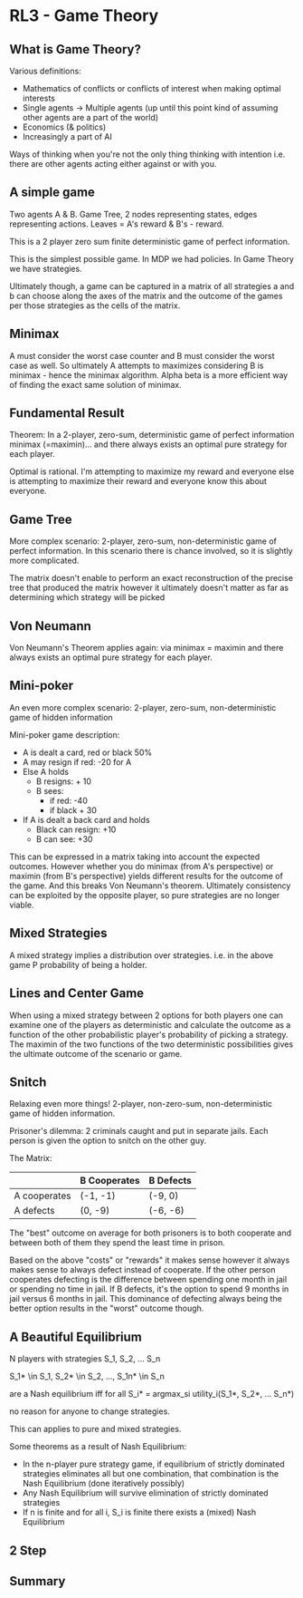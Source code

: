 # RL3 - Game Theory

## What is Game Theory?

Various definitions:

- Mathematics of conflicts or conflicts of interest when making optimal interests
- Single agents -> Multiple agents (up until this point kind of assuming other agents are a part of the world)
- Economics (& politics)
- Increasingly a part of AI

Ways of thinking when you're not the only thing thinking with intention i.e. there are other agents acting either against or with you.

## A simple game

Two agents A & B. Game Tree, 2  nodes representing states, edges representing actions. Leaves = A's reward & B's - reward.

This is a 2 player  zero sum finite deterministic game of perfect information.

This is the simplest possible game. In MDP we had policies. In Game Theory we have strategies.

Ultimately though, a game can be captured in a matrix of all strategies a and b can choose along the axes of the matrix and the outcome of the games per those strategies as the cells of the matrix.

## Minimax

A must consider the worst case counter and B must consider the worst case as well. So ultimately A attempts to maximizes considering B is minimax - hence the minimax algorithm. Alpha beta is a more efficient way of finding the exact same solution of minimax. 

## Fundamental Result

Theorem: In a 2-player, zero-sum, deterministic game of perfect information minimax (=maximin)... and there always exists an optimal pure strategy for each player.

Optimal is rational. I'm attempting to maximize my reward and everyone else is attempting to maximize their reward and everyone know this about everyone.

## Game Tree

More complex scenario: 2-player, zero-sum, non-deterministic game of perfect information. In this scenario there is chance involved, so it is slightly more complicated.

The matrix doesn't enable to perform an exact reconstruction of the precise tree that produced the matrix however it ultimately doesn't matter as far as determining which strategy will be picked


## Von Neumann

Von Neumann's Theorem applies again: via minimax = maximin and there always exists an optimal pure strategy for each player.

## Mini-poker

An even more complex scenario: 2-player, zero-sum, non-deterministic game of hidden information

Mini-poker game description:
- A is dealt a card, red or black 50%
- A may resign if red: -20 for A
- Else A holds
    - B resigns: + 10
    - B sees:
        - if red: -40
        - if black + 30
- If A is dealt a  back card and holds
    - Black can resign: +10
    - B can see: +30

This can be expressed in a matrix taking into account the expected  outcomes. However whether you do minimax (from A's perspective) or maximin (from B's perspective) yields different results for the outcome of the game. And this breaks Von Neumann's theorem. Ultimately consistency can be exploited by the opposite player, so pure strategies are no longer viable.

## Mixed Strategies

A mixed strategy implies a distribution over strategies. i.e.  in the above game P probability of being a holder.

## Lines and Center Game

When using a mixed strategy between 2 options for both players one can examine one of the players as deterministic and calculate the outcome as a function of the other probabilistic player's probability of picking a strategy. The maximin of the two functions of the two deterministic possibilities gives the ultimate outcome of the scenario or game.

## Snitch

Relaxing even more things! 2-player, non-zero-sum, non-deterministic game of hidden information.

Prisoner's dilemma: 2 criminals caught and put in separate jails. Each person is given the option to snitch on the other guy.

The Matrix:

|                | B Cooperates     | B Defects  | 
| -------------- | ---------------- | ---------- |
| A cooperates   | (-1, -1)         | (-9, 0)    |
| A defects      | (0, -9)          | (-6, -6)   |

The "best" outcome on average for both prisoners is to both cooperate and between both of them they spend the least time in prison.

Based on the above "costs" or "rewards" it makes sense however it always makes sense to always defect instead of cooperate. If the other person cooperates defecting is the difference between spending one month in jail or spending no time in jail. If B defects, it's the option to spend 9 months in jail versus 6 months in jail. This dominance of defecting always being the better option results in the "worst" outcome though.

## A Beautiful Equilibrium

N players with strategies S_1, S_2, ... S_n

S_1* \in S_1, S_2* \in S_2, ..., S_1n* \in S_n

are a Nash equilibrium iff for all S_i* = argmax_si utility_i(S_1*, S_2*, ... S_n*)

no reason for anyone to change strategies.

This can applies to pure and mixed strategies.

Some theorems as a result of Nash Equilibrium:
- In the n-player pure strategy game, if equilibrium of strictly dominated strategies eliminates all but one combination, that combination is the Nash Equilibrium (done iteratively possibly)
- Any Nash Equilibrium will survive elimination of strictly dominated strategies
- If n is finite and for all i, S_i is finite there exists a (mixed) Nash Equilibrium

## 2 Step



## Summary



